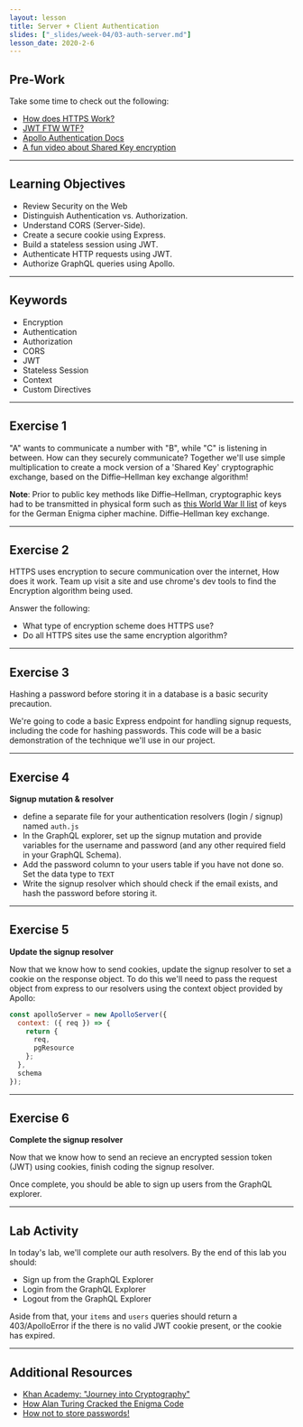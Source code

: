 ```yaml
---
layout: lesson
title: Server + Client Authentication
slides: ["_slides/week-04/03-auth-server.md"]
lesson_date: 2020-2-6
---
```


## Pre-Work

Take some time to check out the following:

- [How does HTTPS Work?](https://blog.hartleybrody.com/https-certificates/)
- [JWT FTW WTF?](https://www.youtube.com/watch?v=4wOfjF1_j_0)
- [Apollo Authentication Docs](https://www.apollographql.com/docs/react/recipes/authentication.html)
- [A fun video about Shared Key encryption](https://www.youtube.com/watch?v=r4HQ8Bp-pfw)

---

## Learning Objectives

- Review Security on the Web
- Distinguish Authentication vs. Authorization.
- Understand CORS (Server-Side).
- Create a secure cookie using Express.
- Build a stateless session using JWT.
- Authenticate HTTP requests using JWT.
- Authorize GraphQL queries using Apollo.

---

## Keywords

- Encryption
- Authentication
- Authorization
- CORS
- JWT
- Stateless Session
- Context
- Custom Directives

---

## Exercise 1

"A" wants to communicate a number with "B", while "C" is listening in between. How can they securely communicate?
Together we'll use simple multiplication to create a mock version of a 'Shared Key' cryptographic exchange, based on the Diffie–Hellman key exchange algorithm!

**Note**: Prior to public key methods like Diffie–Hellman, cryptographic keys had to be transmitted in physical form such as [this World War II list](https://en.wikipedia.org/wiki/Diffie%E2%80%93Hellman_key_exchange#/media/File:Enigma_keylist_3_rotor.jpg) of keys for the German Enigma cipher machine.
Diffie–Hellman key exchange.

---

## Exercise 2

HTTPS uses encryption to secure communication over the internet, How does it work.
Team up visit a site and use chrome's dev tools to find the Encryption algorithm being used.

Answer the following:

- What type of encryption scheme does HTTPS use?
- Do all HTTPS sites use the same encryption algorithm?

---

## Exercise 3

Hashing a password before storing it in a database is a basic security
precaution.

We're going to code a basic Express endpoint for handling signup requests, including the code for hashing
passwords. This code will be a basic demonstration of the technique we'll use in our project.

---

## Exercise 4

**Signup mutation & resolver**

- define a separate file for your authentication resolvers (login / signup) named `auth.js`
- In the GraphQL explorer, set up the signup mutation and provide variables for the username and password (and any other required field in your GraphQL Schema).
- Add the password column to your users table if you have not done so. Set the data type to `TEXT`
- Write the signup resolver which should check if the email exists, and hash the password before storing it.

---

## Exercise 5

**Update the signup resolver**

Now that we know how to send cookies, update the signup resolver to set a cookie on the response object.
To do this we'll need to pass the request object from express to our resolvers using the context object provided by Apollo:

```js
const apolloServer = new ApolloServer({
  context: ({ req }) => {
    return {
      req,
      pgResource
    };
  },
  schema
});
```

---

## Exercise 6

**Complete the signup resolver**

Now that we know how to send an recieve an encrypted session token (JWT)
using cookies, finish coding the signup resolver.

Once complete, you should be able to sign up users from the GraphQL explorer.

---

## Lab Activity

In today's lab, we'll complete our auth resolvers. By the end of this lab you should:

- Sign up from the GraphQL Explorer
- Login from the GraphQL Explorer
- Logout from the GraphQL Explorer

Aside from that, your `items` and `users` queries should return a 403/ApolloError if the there is no valid JWT cookie
present, or the cookie has expired.

---

## Additional Resources

- [Khan Academy: "Journey into Cryptography"](https://www.khanacademy.org/computing/computer-science/cryptography)
- [How Alan Turing Cracked the Enigma Code](https://www.iwm.org.uk/history/how-alan-turing-cracked-the-enigma-code)
- [How not to store passwords!](https://www.youtube.com/watch?v=8ZtInClXe1Q)
